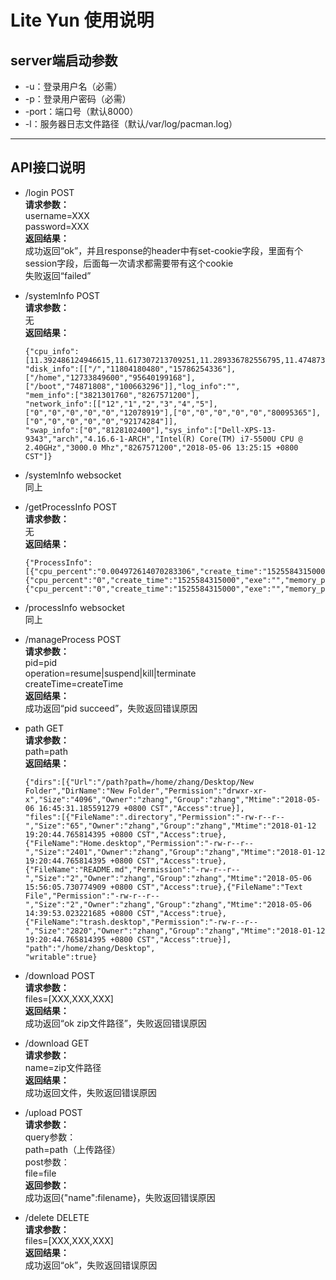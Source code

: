 # Lite Yun 使用说明

## server端启动参数
- -u：登录用户名（必需）
- -p：登录用户密码（必需）
- -port：端口号（默认8000）
- -l：服务器日志文件路径（默认/var/log/pacman.log）

---
## API接口说明
- /login POST  
    **请求参数：**  
    username=XXX  
    password=XXX  
    **返回结果：**  
    成功返回“ok”，并且response的header中有set-cookie字段，里面有个session字段，后面每一次请求都需要带有这个cookie  
    失败返回“failed”

- /systemInfo POST  
    **请求参数：**  
    无  
    **返回结果：**  
    ```
    {"cpu_info":[11.392486124946615,11.617307213709251,11.289336782556795,11.474873603595276],
    "disk_info":[["/","11804180480","15786254336"],["/home","12733849600","95640199168"],["/boot","74871808","100663296"]],"log_info":"",
    "mem_info":["3821301760","8267571200"],
    "network_info":[["12","1","2","3","4","5"],["0","0","0","0","0","12078919"],["0","0","0","0","0","80095365"],["0","0","0","0","0","92174284"]],
    "swap_info":["0","8128102400"],"sys_info":["Dell-XPS-13-9343","arch","4.16.6-1-ARCH","Intel(R) Core(TM) i7-5500U CPU @ 2.40GHz","3000.0 Mhz","8267571200","2018-05-06 13:25:15 +0800 CST"]}
    ```

- /systemInfo websocket  
    同上

- /getProcessInfo POST  
    **请求参数：**  
    无  
    **返回结果：**  
    ```
    {"ProcessInfo":[{"cpu_percent":"0.004972614070283306","create_time":"1525584315000","exe":"","memory_percent":"0.107260525","name":"systemd","pid":"1","status":"Sleep","username":"root"},
    {"cpu_percent":"0","create_time":"1525584315000","exe":"","memory_percent":"0","name":"kthreadd","pid":"2","status":"Sleep","username":"root"},
    {"cpu_percent":"0","create_time":"1525584315000","exe":"","memory_percent":"0","name":"kworker/0:0H","pid":"4","status":"Idle","username":"root"}}
    ```

- /processInfo websocket  
    同上

- /manageProcess POST  
    **请求参数：**  
    pid=pid  
    operation=resume|suspend|kill|terminate  
    createTime=createTime  
    **返回结果：**  
    成功返回“pid succeed”，失败返回错误原因

- path GET  
    **请求参数：**  
    path=path  
    **返回结果：**  
    ```
    {"dirs":[{"Url":"/path?path=/home/zhang/Desktop/New Folder","DirName":"New Folder","Permission":"drwxr-xr-x","Size":"4096","Owner":"zhang","Group":"zhang","Mtime":"2018-05-06 16:45:31.185591279 +0800 CST","Access":true}],
    "files":[{"FileName":".directory","Permission":"-rw-r--r--","Size":"65","Owner":"zhang","Group":"zhang","Mtime":"2018-01-12 19:20:44.765814395 +0800 CST","Access":true},{"FileName":"Home.desktop","Permission":"-rw-r--r--","Size":"2401","Owner":"zhang","Group":"zhang","Mtime":"2018-01-12 19:20:44.765814395 +0800 CST","Access":true},{"FileName":"README.md","Permission":"-rw-r--r--","Size":"2","Owner":"zhang","Group":"zhang","Mtime":"2018-05-06 15:56:05.730774909 +0800 CST","Access":true},{"FileName":"Text File","Permission":"-rw-r--r--","Size":"2","Owner":"zhang","Group":"zhang","Mtime":"2018-05-06 14:39:53.023221685 +0800 CST","Access":true},{"FileName":"trash.desktop","Permission":"-rw-r--r--","Size":"2820","Owner":"zhang","Group":"zhang","Mtime":"2018-01-12 19:20:44.765814395 +0800 CST","Access":true}],
    "path":"/home/zhang/Desktop",
    "writable":true}
    ```

- /download POST  
    **请求参数：**  
    files=[XXX,XXX,XXX]  
    **返回结果：**  
    成功返回“ok zip文件路径”，失败返回错误原因

- /download GET  
    **请求参数：**  
    name=zip文件路径  
    **返回结果：**  
    成功返回文件，失败返回错误原因

- /upload POST  
    **请求参数：**  
    query参数：  
    path=path（上传路径）  
    post参数：  
    file=file  
    **返回参数：**  
    成功返回{"name":filename}，失败返回错误原因

- /delete DELETE  
    **请求参数：**  
    files=[XXX,XXX,XXX]  
    **返回结果：**  
    成功返回“ok”，失败返回错误原因
